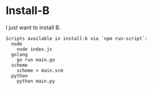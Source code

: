 # Install-B
I just want to install B.

```
Scripts available in install-b via `npm run-script`:
  node
    node index.js
  golang
    go run main.go
  scheme
    scheme < main.scm
  python
    python main.py
```
